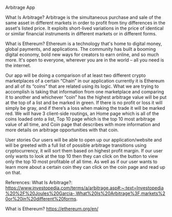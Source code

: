 Arbitrage App

What Is Arbitrage?
Arbitrage is the simultaneous purchase and sale of the same asset in different markets in order to profit from tiny differences in the asset's listed price. It exploits short-lived variations in the price of identical or similar financial instruments in different markets or in different forms.

What is Ethereum?
Ethereum is a technology that's home to digital money, global payments, and applications. The community has built a booming digital economy, bold new ways for creators to earn online, and so much more. It's open to everyone, wherever you are in the world – all you need is the internet.

Our app will be doing a comparison of at least two different crypto marketplaces of a certain “Chain” in our application currently it is Ethereum and all of its “coins” that are related using its logic. What we are trying to accomplish is taking that information from one marketplace and comparing it to another and whichever “coin” has the highest arbitrage value will be put at the top of a list and be marked in green. If there is no profit or loss it will simply be gray, and if there’s a loss when making the trade it will be marked red. We will have 3 client-side routings, an Home page which is all of the coins loaded onto a list, Top 10 page which is the top 10 most arbitrage value of all time, and Coin page that describes with more information and more details on arbitrage opportunities with that coin. 

User stories
Our users will be able to open up our application/website and will be greeted with a full list of possible arbitrage transitions using cryptocurrency, it will sort them based on highest profit margin. If our user only wants to look at the top 10 then they can click on the button to view only the top 10 most profitable of all time. As well as if our user wants to learn more about a certain coin they can click on the coin page and read up on that.


References: 
What Is Arbitrage?:
https://www.investopedia.com/terms/a/arbitrage.asp#:~:text=Investopedia%20%2F%20Joules%20Garcia-,What%20Is%20Arbitrage%3F,markets%20or%20in%20different%20forms.

What is Ethereum?
https://ethereum.org/en/
